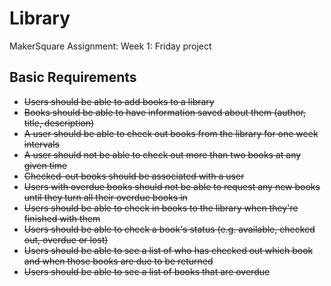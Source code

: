 Library
=======

MakerSquare Assignment: Week 1: Friday project

Basic Requirements
---
* ~~Users should be able to add books to a library~~
* ~~Books should be able to have information saved about them (author, title, description)~~
* ~~A user should be able to check out books from the library for one week intervals~~
* ~~A user should not be able to check out more than two books at any given time~~
* ~~Checked-out books should be associated with a user~~
* ~~Users with overdue books should not be able to request any new books until they turn all their overdue books in~~
* ~~Users should be able to check in books to the library when they're finished with them~~
* ~~Users should be able to check a book's status (e.g. available, checked out, overdue or lost)~~
* ~~Users should be able to see a list of who has checked out which book and when those books are due to be returned~~
* ~~Users should be able to see a list of books that are overdue~~
